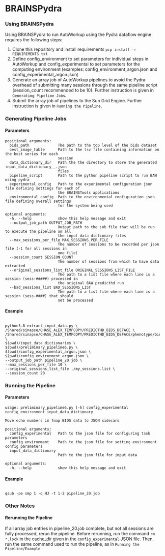 # BRAINSPydra

### Using BRAINSPydra

Using BRAINSPydra to run AutoWorkup using the Pydra dataflow engine requires the following steps:
1) Clone this repository and install requirements `pip install -r REQUIREMENTS.txt`
2) Define config_environment to set parameters for individual steps in AutoWorkup and config_experimental to set parameters for the computing environment (examples: config_environment_argon.json and config_experimental_argon.json)
3) Generate an array job of AutoWorkup pipelines to avoid the Pydra overhead of submitting many sessions through the same pipeline script (session_count recommended to be 10). Further instruction is given in `Generating Pipeline Jobs`.
4) Submit the array job of pipelines to the Sun Grid Engine. Further instruction is given in `Running the Pipeline`.

### Generating Pipeline Jobs

#### Parameters
```
positional arguments:
  bids_path             The path to the top level of the bids dataset
  best_image_table      Path to the tsv file containing information on the best series for each
                        session
  data_dictionary_dir   Path the the directory to store the generated input_data_dictionary__.json
                        files
  pipeline_script       Path to the python pipeline script to run BAW using pydra
  experimental_config   Path to the experimental configuration json file defining settings for each of
                        the BRAINSTools applications
  environmental_config  Path to the environmental configuration json file defining overall settings
                        for the system being used

optional arguments:
  -h, --help            show this help message and exit
  --output_job_path OUTPUT_JOB_PATH
                        Output path to the job file that will be run to execute the pipeline on all
                        the input data dictionary files
  --max_sessions_per_file MAX_SESSIONS_PER_FILE
                        The number of sessions to be recorded per json file (-1 for all sessions in
                        one file)
  --session_count SESSION_COUNT
                        The number of sessions from which to have data extracted
  --original_sessions_list_file ORIGINAL_SESSIONS_LIST_FILE
                        The path to a list file where each line is a session (sess-#####) processed in
                        the original BAW predicthd run
  --bad_sessions_list BAD_SESSIONS_LIST
                        The path to a list file where each line is a session (sess-####) that should
                        not be processed
```

#### Example
```

python3.8 extract_input_data.py \
/Shared/sinapse/CHASE_ALEX_TEMPCOPY/PREDICTHD_BIDS_DEFACE \
/Shared/sinapse/CHASE_ALEX_TEMPCOPY/PREDICTHD_BIDS_DEFACE/phenotype/bids_best_image_table.tsv \
$(pwd)/input_data_dictionaries \
$(pwd)/preliminary_pipeline6.py \
$(pwd)/config_experimental_argon.json \
$(pwd)/config_environment_argon.json \
--output_job_path pipeline_20.job \
--max_sessions_per_file 10 \
--original_sessions_list_file ./my_sessions.list \
--session_count 20

```

### Running the Pipeline

#### Parameters
```
usage: preliminary_pipeline6.py [-h] config_experimental config_environment input_data_dictionary

Move echo numbers in fmap BIDS data to JSON sidecars

positional arguments:
  config_experimental   Path to the json file for configuring task parameters
  config_environment    Path to the json file for setting environment config parameters
  input_data_dictionary
                        Path to the json file for input data

optional arguments:
  -h, --help            show this help message and exit
```

#### Example
```

qsub -pe smp 1 -q HJ -t 1-2 pipeline_20.job

```

### Other Notes

#### Rerunning the Pipeline
If all array job entries in pipeline_20.job complete, but not all sessions are fully processed, rerun the pipeline. Before rerunning, run the command `rm *.lock` in the cache_dir given in the `config_experimental` JSON file. Then, run the same command used to run the pipeline, as in `Running the Pipeline/Example`
